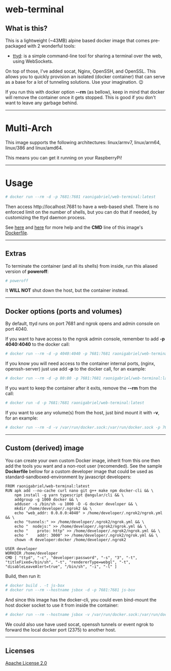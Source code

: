 # web-terminal

## What is this?
This is a lightweight (~43MB) alpine based docker image that comes pre-packaged with 2 wonderful tools:
* [ttyd](https://github.com/tsl0922/ttyd): is a simple command-line tool for sharing a terminal over the web, using WebSockets.

On top of those, I've added socat, Nginx, OpenSSH, and OpenSSL. 
This allows you to quickly provision an isolated (docker container) that can serve as a base for a lot of tunneling solutions. Use your imagination. :wink:

If you run this with docker option **--rm** (as bellow), keep in mind that docker will remove the container once it gets stopped. This is good if you don't want to leave any garbage behind.

---
# Multi-Arch
This image supports the following architectures: linux/armv7, linux/arm64, linux/386 and linux/amd64.

This means you can get it running on your RaspberryPi!

---
# Usage
```sh
# docker run --rm -d -p 7681:7681 raonigabriel/web-terminal:latest
```
Then access http://localhost:7681 to have a web-based shell. There is no enforced limit on the number of shells, but you can do that if needed, by customizing the ttyd daemon process.

See [here](https://github.com/tsl0922/ttyd#command-line-options) and [here](https://github.com/tsl0922/ttyd/wiki/Client-Options) for more help and the **CMD** line of this image's [Dockerfile](https://github.com/raonigabriel/web-terminal/blob/master/amd64/Dockerfile#L26).


---
## Extras
To terminate the container (and all its shells) from inside, run this aliased version of **poweroff**:
```sh
# poweroff
```
It **WILL NOT** shut down the host, but the container instead. 

---
## Docker options (ports and volumes)
By default, ttyd runs on port 7681 and ngrok opens and admin console on port 4040.

If you want to have access to the ngrok admin console, remember to add **-p 4040:4040** to the docker call:
```sh
# docker run --rm -d -p 4040:4040 -p 7681:7681 raonigabriel/web-terminal:latest
```

If you know you will need access to the container internal ports, (nginx, openssh-server) just use add **-p** to the docker call, for an example:
```sh
# docker run --rm -d -p 80:80 -p 7681:7681 raonigabriel/web-terminal:latest
```

If you want to keep the container after it exits, remove the **--rm** from the call:
```sh
# docker run -d -p 7681:7681 raonigabriel/web-terminal:latest
```

If you want to use any volume(s) from the host, just bind mount it with **-v**, for an example:
```sh
# docker run --rm -d -v /var/run/docker.sock:/var/run/docker.sock -p 7681:7681 raonigabriel/web-terminal:latest
```

---
## Custom (derived) image
You can create your own custom Docker image, inherit from this one then add the tools you want and a non-root user (recomended). See the sample **Dockerfile** bellow for a custom developer image that could be used as standard-sandboxed-environment by javascript developers:
```docker
FROM raonigabriel/web-terminal:latest
RUN apk add --no-cache curl nano git g++ make npm docker-cli && \
    npm install -g yarn typescript @angular/cli && \
    addgroup -g 1000 docker && \
    adduser -s /bin/sh -u 1000 -D -G docker developer && \
    mkdir /home/developer/.ngrok2 && \
    echo "web_addr: 0.0.0.0:4040" > /home/developer/.ngrok2/ngrok.yml && \
    echo "tunnels:" >> /home/developer/.ngrok2/ngrok.yml && \
    echo "  nodejs:" >> /home/developer/.ngrok2/ngrok.yml && \
    echo "    proto: http" >> /home/developer/.ngrok2/ngrok.yml && \
    echo "    addr: 3000" >> /home/developer/.ngrok2/ngrok.yml && \
    chown -R developer:docker /home/developer/.ngrok2

USER developer
WORKDIR /home/developer
CMD [ "ttyd", "-c", "developer:password", "-s", "3", "-t", "titleFixed=/bin/sh", "-t", "rendererType=webgl", "-t", "disableLeaveAlert=true", "/bin/sh", "-i", "-l" ]
``` 
Build, then run it:
 ```sh
# docker build . -t js-box
# docker run --rm --hostname jsbox -d -p 7681:7681 js-box
```


And since this image has the docker-cli, you could even bind-mount the host docker socket to use it from inside the container: 
 ```sh
# docker run --rm --hostname jsbox -v /var/run/docker.sock:/var/run/docker.sock -d -p 7681:7681 js-box
```
We could also use have used socat, openssh tunnels or event ngrok to forward the local docker port (2375) to another host.


---
## Licenses

[Apache License 2.0](https://www.apache.org/licenses/LICENSE-2.0)
